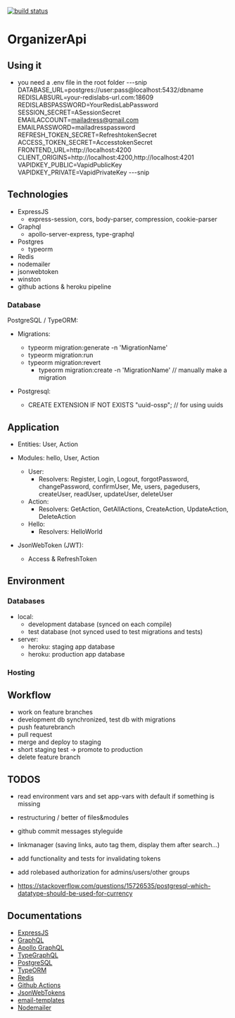 [![build status](https://github.com/CodingForFunAndProfit/OrganizerApi/NodeJSCI/badge.svg)](https://github.com/CodingForFunAndProfit/OrganizerApi/actions)

# OrganizerApi

## Using it

-   you need a .env file in the root folder
    ---snip
    DATABASE_URL=postgres://user:pass@localhost:5432/dbname
    REDISLABSURL=your-redislabs-url.com:18609
    REDISLABSPASSWORD=YourRedisLabPassword
    SESSION_SECRET=ASessionSecret
    EMAILACCOUNT=mailadress@gmail.com
    EMAILPASSWORD=mailadresspassword
    REFRESH_TOKEN_SECRET=RefreshtokenSecret
    ACCESS_TOKEN_SECRET=AccesstokenSecret
    FRONTEND_URL=http://localhost:4200
    CLIENT_ORIGINS=http://localhost:4200,http://localhost:4201
    VAPIDKEY_PUBLIC=VapidPublicKey
    VAPIDKEY_PRIVATE=VapidPrivateKey
    ---snip

## Technologies

-   ExpressJS
    -   express-session, cors, body-parser, compression, cookie-parser
-   Graphql
    -   apollo-server-express, type-graphql
-   Postgres
    -   typeorm
-   Redis
-   nodemailer
-   jsonwebtoken
-   winston
-   github actions & heroku pipeline

### Database

PostgreSQL / TypeORM:

-   Migrations:

    -   typeorm migration:generate -n 'MigrationName'
    -   typeorm migration:run
    -   typeorm migration:revert
        -   typeorm migration:create -n 'MigrationName' // manually make a migration

-   Postgresql:
    -   CREATE EXTENSION IF NOT EXISTS "uuid-ossp"; // for using uuids

## Application

-   Entities: User, Action
-   Modules: hello, User, Action

    -   User:
        -   Resolvers: Register, Login, Logout, forgotPassword, changePassword, confirmUser, Me, users, pagedusers, createUser, readUser, updateUser, deleteUser
    -   Action:
        -   Resolvers: GetAction, GetAllActions, CreateAction, UpdateAction, DeleteAction
    -   Hello:
        -   Resolvers: HelloWorld

-   JsonWebToken (JWT):
    -   Access & RefreshToken

## Environment

### Databases

-   local:
    -   development database (synced on each compile)
    -   test database (not synced used to test migrations and tests)
-   server:
    -   heroku: staging app database
    -   heroku: production app database

### Hosting

## Workflow

-   work on feature branches
-   development db synchronized, test db with migrations
-   push featurebranch
-   pull request
-   merge and deploy to staging
-   short staging test -> promote to production
-   delete feature branch

## TODOS

-   read environment vars and set app-vars with default if something is missing
-   restructuring / better of files&modules
-   github commit messages styleguide

-   linkmanager (saving links, auto tag them, display them after search...)
-   add functionality and tests for invalidating tokens
-   add rolebased authorization for admins/users/other groups

-   https://stackoverflow.com/questions/15726535/postgresql-which-datatype-should-be-used-for-currency

## Documentations

-   [ExpressJS](https://expressjs.com/)
-   [GraphQL](https://graphql.org/)
-   [Apollo GraphQL](https://www.apollographql.com/)
-   [TypeGraphQL](https://typegraphql.com/)
-   [PostgreSQL](https://www.postgresql.org/)
-   [TypeORM](https://typeorm.io/)
-   [Redis](https://redis.io/)
-   [Github Actions](https://help.github.com/en/actions)
-   [JsonWebTokens](https://jwt.io/)
-   [email-templates](https://email-templates.js.org)
-   [Nodemailer](https://nodemailer.com)
